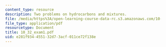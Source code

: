 ```yaml
---
content_type: resource
description: Two problems on hydrocarbons and mixtures.
file: /media/https%3A/open-learning-course-data-rc.s3.amazonaws.com/10-32-separation-processes-spring-2005/e281f934455132d73acf011ce72f138e_10_32_exam1.pdf
file_type: application/pdf
resourcetype: Document
title: 10_32_exam1.pdf
uid: e281f934-4551-32d7-3acf-011ce72f138e
---
```


